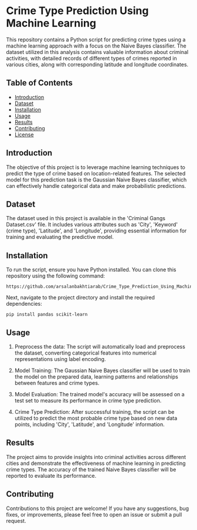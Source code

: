 # Crime Type Prediction Using Machine Learning

This repository contains a Python script for predicting crime types using a machine learning approach with a focus on the Naive Bayes classifier. The dataset utilized in this analysis contains valuable information about criminal activities, with detailed records of different types of crimes reported in various cities, along with corresponding latitude and longitude coordinates.

## Table of Contents
- [Introduction](#introduction)
- [Dataset](#dataset)
- [Installation](#installation)
- [Usage](#usage)
- [Results](#results)
- [Contributing](#contributing)
- [License](#license)

## Introduction
The objective of this project is to leverage machine learning techniques to predict the type of crime based on location-related features. The selected model for this prediction task is the Gaussian Naive Bayes classifier, which can effectively handle categorical data and make probabilistic predictions.

## Dataset
The dataset used in this project is available in the 'Criminal Gangs Dataset.csv' file. It includes various attributes such as 'City', 'Keyword' (crime type), 'Latitude', and 'Longitude', providing essential information for training and evaluating the predictive model.

## Installation
To run the script, ensure you have Python installed. You can clone this repository using the following command:
```
https://github.com/arsalanbakhtiarab/Crime_Type_Prediction_Using_Machine_Learning.git
```

Next, navigate to the project directory and install the required dependencies:
```
pip install pandas scikit-learn
```

## Usage
1. Preprocess the data: The script will automatically load and preprocess the dataset, converting categorical features into numerical representations using label encoding.

2. Model Training: The Gaussian Naive Bayes classifier will be used to train the model on the prepared data, learning patterns and relationships between features and crime types.

3. Model Evaluation: The trained model's accuracy will be assessed on a test set to measure its performance in crime type prediction.

4. Crime Type Prediction: After successful training, the script can be utilized to predict the most probable crime type based on new data points, including 'City', 'Latitude', and 'Longitude' information.

## Results
The project aims to provide insights into criminal activities across different cities and demonstrate the effectiveness of machine learning in predicting crime types. The accuracy of the trained Naive Bayes classifier will be reported to evaluate its performance.

## Contributing
Contributions to this project are welcome! If you have any suggestions, bug fixes, or improvements, please feel free to open an issue or submit a pull request.
